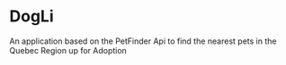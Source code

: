 # DogLi
An application based on the PetFinder Api to find the nearest pets in the Quebec Region up for Adoption 
